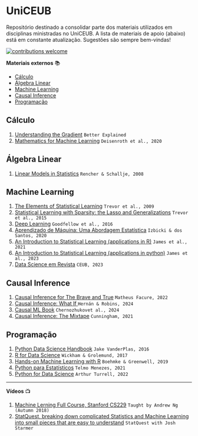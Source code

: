 
<!-- omit in toc -->
# UniCEUB

Repositório destinado a consolidar parte dos materiais utilizados em disciplinas ministradas no UniCEUB.
A lista de materiais de apoio (abaixo) está em constante atualização. Sugestões são sempre bem-vindas!

[![contributions welcome](https://img.shields.io/badge/contributions-welcome-brightgreen.svg?style=flat)](./CONTRIBUTING.md)

**Materiais externos** :books:

- [Cálculo](#cálculo)
- [Álgebra Linear](#álgebra-linear)
- [Machine Learning](#machine-learning)
- [Causal Inference](#causal-inference)
- [Programação](#programação)

## Cálculo
1. [Understanding the Gradient](https://betterexplained.com/articles/vector-calculus-understanding-the-gradient/#:~:text=The%20gradient%20is%20a%20fancy,no%20single%20direction%20of%20increase) `Better Explained`
2. [Mathematics for Machine Learning](https://mml-book.github.io/) `Deisenroth et al., 2020`

## Álgebra Linear
1. [Linear Models in Statistics](https://rikhtehgaran.iut.ac.ir/sites/rikhtehgaran.iut.ac.ir/files/files_course/linear_models_in_statistics_2nd_ed_rencher_2008_2p_0.pdf) `Rencher & Schallje, 2008`

## Machine Learning
1. [The Elements of Statistical Learning](https://hastie.su.domains/Papers/ESLII.pdf) `Trevor et al., 2009`
2. [Statistical Learning with Sparsity: the Lasso and Generalizations](https://hastie.su.domains/StatLearnSparsity_files/SLS_corrected_1.4.16.pdf) `Trevor et al., 2015`
3. [Deep Learning](https://www.deeplearningbook.org/) `Goodfellow et al., 2016`
4. [Aprendizado de Máquina: Uma Abordagem Estatística](http://www.rizbicki.ufscar.br/AME.pdf) `Izbicki & dos Santos, 2020`
5. [An Introduction to Statistical Learning (applications in R)](https://drive.google.com/file/d/106d-rN7cXpyAkgrUqjcPONNCyO-rX7MQ/view) `James et al., 2021`
6. [An Introduction to Statistical Learning (applications in python)](https://drive.google.com/file/d/1ajFkHO6zjrdGNqhqW1jKBZdiNGh_8YQ1/view) `James et al., 2023`
6. [Data Science em Revista](https://repositorio.uniceub.br/jspui/handle/prefix/16691) `CEUB, 2023`

## Causal Inference
1. [Causal Inference for The Brave and True](https://matheusfacure.github.io/python-causality-handbook/landing-page.html) `Matheus Facure, 2022`
2. [Causal Inference: What If ](https://www.hsph.harvard.edu/miguel-hernan/wp-content/uploads/sites/1268/2024/01/hernanrobins_WhatIf_2jan24.pdf) `Hernán & Robins, 2024`
3. [Causal ML Book](https://causalml-book.org/) `Chernozhukovet al., 2024`
4. [Causal Inference: The Mixtape](https://mixtape.scunning.com/) `Cunningham, 2021`

## Programação
1. [Python Data Science Handbook](https://jakevdp.github.io/PythonDataScienceHandbook/) `Jake VanderPlas, 2016`
2. [R for Data Science](https://r4ds.had.co.nz/) `Wickham & Grolemund, 2017`
3. [Hands-on Machine Learning with R](https://bradleyboehmke.github.io/HOML/) `Boehmke & Greenwell, 2019`
4. [Python para Estatísticos](https://tmfilho.github.io/pyestbook/intro.html) `Telmo Menezes, 2021`
5. [Python for Data Science](https://aeturrell.github.io/python4DS/welcome.html) `Arthur Turrell, 2022`
---

**Vídeos** :tv:

1. [Machine Lerning Full Course, Stanford CS229](https://www.youtube.com/playlist?list=PLoROMvodv4rMiGQp3WXShtMGgzqpfVfbU) `Taught by Andrew Ng (Autumn 2018)`
2. [StatQuest, breaking down complicated Statistics and Machine Learning into small pieces that are easy to understand](https://www.youtube.com/@statquest) `StatQuest with Josh Starmer`
